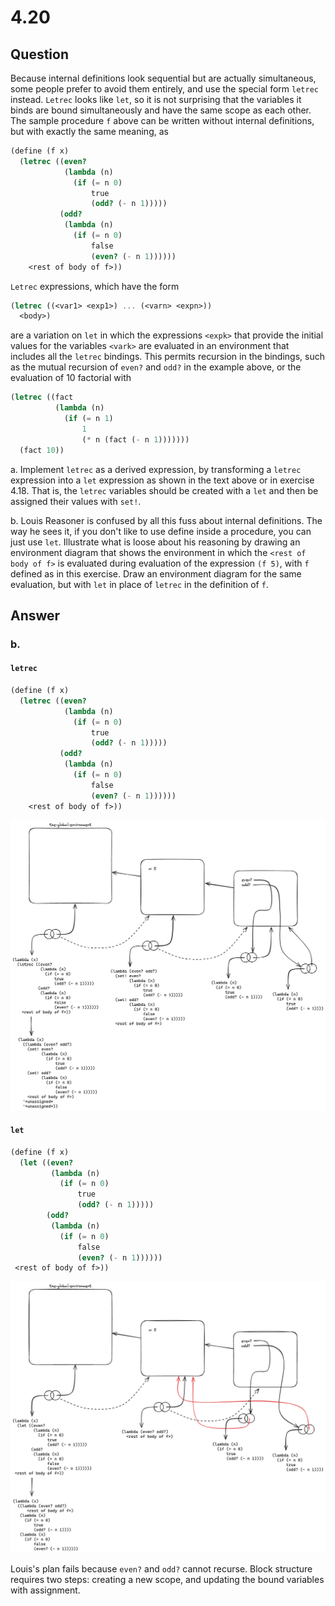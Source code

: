 # 4.20

## Question

Because internal definitions look sequential but are actually simultaneous, some people prefer to avoid them entirely, and use the special form `letrec` instead. `Letrec` looks like `let`, so it is not surprising that the variables it binds are bound simultaneously and have the same scope as each other. The sample procedure `f` above can be written without internal definitions, but with exactly the same meaning, as

```scheme
(define (f x)
  (letrec ((even?
            (lambda (n)
              (if (= n 0)
                  true
                  (odd? (- n 1)))))
           (odd?
            (lambda (n)
              (if (= n 0)
                  false
                  (even? (- n 1))))))
    <rest of body of f>))
```

`Letrec` expressions, which have the form

```scheme
(letrec ((<var1> <exp1>) ... (<varn> <expn>))
  <body>)
```

are a variation on `let` in which the expressions `<expk>` that provide the initial values for the variables `<vark>` are evaluated in an environment that includes all the `letrec` bindings. This permits recursion in the bindings, such as the mutual recursion of `even?` and `odd?` in the example above, or the evaluation of 10 factorial with

```scheme
(letrec ((fact
          (lambda (n)
            (if (= n 1)
                1
                (* n (fact (- n 1)))))))
  (fact 10))
```

a. Implement `letrec` as a derived expression, by transforming a `letrec` expression into a `let` expression as shown in the text above or in exercise 4.18. That is, the `letrec` variables should be created with a `let` and then be assigned their values with `set!`.

b. Louis Reasoner is confused by all this fuss about internal definitions. The way he sees it, if you don't like to use define inside a procedure, you can just use `let`. Illustrate what is loose about his reasoning by drawing an environment diagram that shows the environment in which the `<rest of body of f>` is evaluated during evaluation of the expression `(f 5)`, with `f` defined as in this exercise. Draw an environment diagram for the same evaluation, but with `let` in place of `letrec` in the definition of `f`.

## Answer

### b.

#### `letrec`
```scheme
(define (f x)
  (letrec ((even?
            (lambda (n)
              (if (= n 0)
                  true
                  (odd? (- n 1)))))
           (odd?
            (lambda (n)
              (if (= n 0)
                  false
                  (even? (- n 1))))))
    <rest of body of f>))
```

![4.20.b.1.png](4.20.b.1.png)

#### `let`
```scheme
(define (f x)
  (let ((even?
         (lambda (n)
           (if (= n 0)
               true
               (odd? (- n 1)))))
        (odd?
         (lambda (n)
           (if (= n 0)
               false
               (even? (- n 1))))))
 <rest of body of f>))
```

![4.20.b.2.png](4.20.b.2.png)

Louis's plan fails because `even?` and `odd?` cannot recurse. Block structure requires two steps: creating a new scope, and updating the bound variables with assignment.
